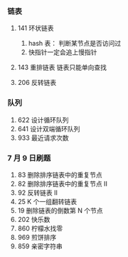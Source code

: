 ### 链表

1. 141 环状链表

   1. hash 表： 判断某节点是否访问过
   2. 快指针一定会追上慢指针

2. 143 重排链表
   链表只能单向查找

3. 206 反转链表

### 队列

1. 622 设计循环队列
2. 641 设计双端循环队列
3. 933 最近请求次数

### 7 月 9 日刷题

1. 83 删除排序链表中的重复节点
1. 82 删除排序链表中的重复节点 II
1. 92 反转链表 II
1. 25 K 个一组翻转链表
1. 19 删除链表的倒数第 N 个节点
1. 202 快乐数
1. 860 柠檬水找零
1. 969 煎饼排序
1. 859 亲密字符串
